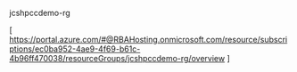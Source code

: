 jcshpccdemo-rg

[ https://portal.azure.com/#@RBAHosting.onmicrosoft.com/resource/subscriptions/ec0ba952-4ae9-4f69-b61c-4b96ff470038/resourceGroups/jcshpccdemo-rg/overview ]
